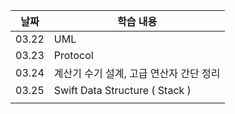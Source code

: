 | 날짜  | 학습 내용                               |
| ----- | --------------------------------------- |
| 03.22 | UML                                     |
| 03.23 | Protocol                                |
| 03.24 | 계산기 수기 설계, 고급 연산자 간단 정리 |
| 03.25 | Swift Data Structure ( Stack )          |
|       |                                         |
